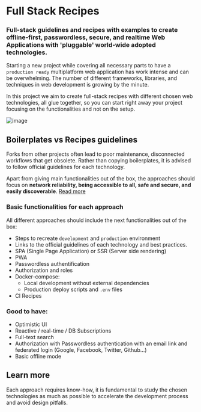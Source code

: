 # Full Stack Recipes
### Full-stack guidelines and recipes with examples to create offline-first, passwordless, secure, and realtime Web Applications with 'pluggable' world-wide adopted technologies.

Starting a new project while covering all necessary parts to have a `production ready` multiplatform web application has work intense and can be overwhelming. The number of different frameworks, libraries, and techniques in web development is growing by the minute. 

In this project we aim to create full-stack recipes with different chosen web technologies, all glue together, so you can start right away your project focusing on the functionalities and not on the setup.

![image](https://user-images.githubusercontent.com/4195550/80917564-08121100-8d60-11ea-817b-a55eaea61830.png)

## Boilerplates vs Recipes guidelines
Forks from other projects often lead to poor maintenance, disconnected workflows that get obsolete. Rather than copying boilerplates, it is advised to follow official guidelines for each technology.

Apart from giving main functionalities out of the box, the approaches should focus on **network reliability, being accessible to all, safe and secure, and easily discoverable**. [Read more](https://web.dev/learn/)

### Basic functionalities for each approach
All different approaches should include the next functionalities out of the box:
- Steps to recreate `development` and `production` environment
- Links to the official guidelines of each technology and best practices.
- SPA (Single Page Application) or SSR (Server side rendering)
- PWA 
- Passwordless authentification
- Authorization and roles
- Docker-compose: 
  - Local development without external dependencies
  - Production deploy scripts and `.env` files
- CI Recipes

### Good to have:
- Optimistic UI 
- Reactive / real-time / DB Subscriptions
- Full-text search
- Authorization with Passwordless authentication with an email link and federated login (Google, Facebook, Twitter, Github...)
- Basic offline mode

## Learn more
Each approach requires know-how, it is fundamental to study the chosen technologies as much as possible to accelerate the development process and avoid design pitfalls. 
